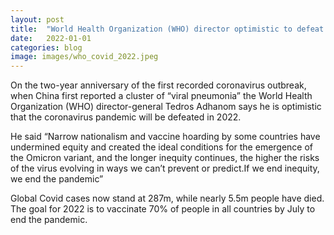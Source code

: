 ```yaml
---
layout: post
title:  "World Health Organization (WHO) director optimistic to defeat covid in 2022."
date:   2022-01-01
categories: blog
image: images/who_covid_2022.jpeg
---
```


On the two-year anniversary of the first recorded coronavirus outbreak, when China first reported a cluster of “viral pneumonia” the World Health Organization (WHO) director-general Tedros Adhanom says he is optimistic that the coronavirus pandemic will be defeated in 2022.

He said “Narrow nationalism and vaccine hoarding by some countries have undermined equity and created the ideal conditions for the emergence of the Omicron variant, and the longer inequity continues, the higher the risks of the virus evolving in ways we can’t prevent or predict.If we end inequity, we end the pandemic”

Global Covid cases now stand at 287m, while nearly 5.5m people have died.
The goal for 2022 is to vaccinate 70% of people in all countries by July to end the pandemic.
